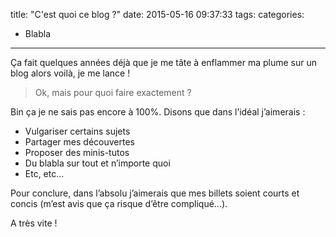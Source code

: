 title: "C'est quoi ce blog ?"
date: 2015-05-16 09:37:33
tags:
categories:
- Blabla
---
Ça fait quelques années déjà que je me tâte à enflammer ma plume sur un blog alors voilà, je me lance !

>Ok, mais pour quoi faire exactement ?

Bin ça je ne sais pas encore à 100%. Disons que dans l’idéal j’aimerais :

- Vulgariser certains sujets
- Partager mes découvertes
- Proposer des minis-tutos
- Du blabla sur tout et n’importe quoi
- Etc, etc…

Pour conclure, dans l’absolu j’aimerais que mes billets soient courts et concis (m’est avis que ça risque d’être compliqué…).

A très vite !
